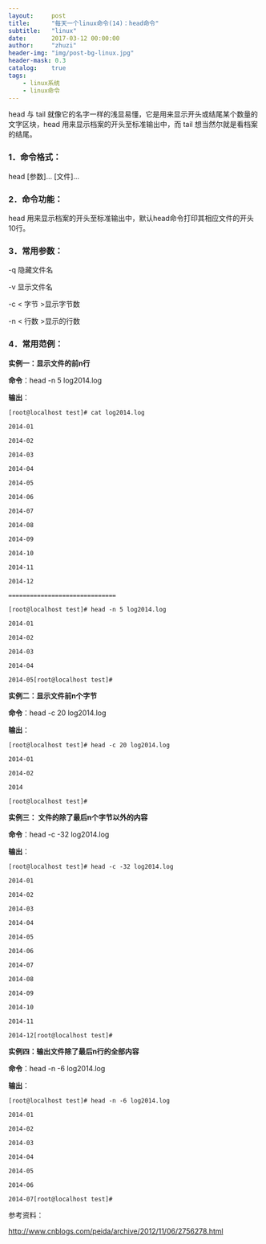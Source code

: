 ```yaml
---
layout:     post
title:      "每天一个linux命令(14)：head命令"
subtitle:   "linux"
date:       2017-03-12 00:00:00
author:     "zhuzi"
header-img: "img/post-bg-linux.jpg"
header-mask: 0.3
catalog:    true
tags:
    - linux系统
    - linux命令
---
```


head 与 tail 就像它的名字一样的浅显易懂，它是用来显示开头或结尾某个数量的文字区块，head 用来显示档案的开头至标准输出中，而 tail 想当然尔就是看档案的结尾。

### 1．命令格式：

head [参数]... [文件]...

### 2．命令功能：

head 用来显示档案的开头至标准输出中，默认head命令打印其相应文件的开头10行。

### 3．常用参数：

-q 隐藏文件名

-v 显示文件名

-c < 字节 >显示字节数

-n < 行数 >显示的行数

### 4．常用范例：

**实例一：显示文件的前n行**

**命令**：head -n 5 log2014.log

**输出**：

    [root@localhost test]# cat log2014.log

    2014-01

    2014-02

    2014-03

    2014-04

    2014-05

    2014-06

    2014-07

    2014-08

    2014-09

    2014-10

    2014-11

    2014-12

    ==============================

    [root@localhost test]# head -n 5 log2014.log

    2014-01

    2014-02

    2014-03

    2014-04

    2014-05[root@localhost test]#

**实例二：显示文件前n个字节**

**命令**：head -c 20 log2014.log

**输出**：

    [root@localhost test]# head -c 20 log2014.log

    2014-01

    2014-02

    2014

    [root@localhost test]#

**实例三： 文件的除了最后n个字节以外的内容**

**命令**：head -c -32 log2014.log

**输出**：

    [root@localhost test]# head -c -32 log2014.log

    2014-01

    2014-02

    2014-03

    2014-04

    2014-05

    2014-06

    2014-07

    2014-08

    2014-09

    2014-10

    2014-11

    2014-12[root@localhost test]#

**实例四：输出文件除了最后n行的全部内容**

**命令**：head -n -6 log2014.log

**输出**：

    [root@localhost test]# head -n -6 log2014.log

    2014-01

    2014-02

    2014-03

    2014-04

    2014-05

    2014-06

    2014-07[root@localhost test]#

参考资料：

http://www.cnblogs.com/peida/archive/2012/11/06/2756278.html





